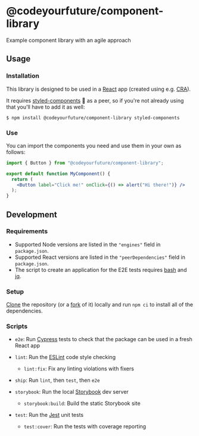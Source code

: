 # @codeyourfuture/component-library

Example component library with an agile approach

## Usage

### Installation

This library is designed to be used in a [React] app (created using e.g. [CRA]).

It requires [styled-components] 💅 as a peer, so if you're not already using that you'll have to add it as well:

```shell
$ npm install @codeyourfuture/component-library styled-components
```

### Use

You can import the components you need and use them in your own as follows:

```jsx
import { Button } from "@codeyourfuture/component-library";

export default function MyComponent() {
  return (
    <Button label="Click me!" onClick={() => alert("Hi there!")} /> 
  );
}
```

## Development

### Requirements

- Supported Node versions are listed in the `"engines"` field in `package.json`.
- Supported React versions are listed in the `"peerDependencies"` field in `package.json`.
- The script to create an application for the E2E tests requires [bash] and [jq].

### Setup

[Clone] the repository (or a [fork] of it) locally and run `npm ci` to install all of the dependencies.

### Scripts

- `e2e`: Run [Cypress] tests to check that the package can be used in a fresh React app
- `lint`: Run the [ESLint] code style checking
    - `lint:fix`: Fix any linting violations with fixers 
- `ship`: Run `lint`, then `test`, then `e2e`
- `storybook`: Run the local [Storybook] dev server
    - `storybook:build`: Build the static Storybook site
- `test`: Run the [Jest] unit tests
    - `test:cover`: Run the tests with coverage reporting

  [bash]: https://www.gnu.org/software/bash/
  [Clone]: https://docs.github.com/en/repositories/creating-and-managing-repositories/cloning-a-repository
  [CRA]: https://create-react-app.dev/
  [Cypress]: https://www.cypress.io/
  [ESLint]: https://eslint.org/
  [fork]: https://docs.github.com/en/get-started/quickstart/fork-a-repo
  [Jest]: https://jestjs.io/
  [jq]: https://stedolan.github.io/jq/
  [React]: https://reactjs.org/
  [Storybook]: https://storybook.js.org/
  [styled-components]: https://styled-components.com/
